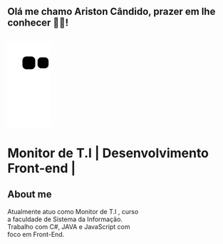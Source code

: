 ## Olá me chamo Ariston Cândido, prazer em lhe conhecer 🐱‍💻!

</div>
  
  ##
 
<div> 

 
  ![Snake animation](https://github.com/rafaballerini/rafaballerini/blob/output/github-contribution-grid-snake.svg)
 
 
 
</div>

  <h1 >
     Monitor de T.I | Desenvolvimento Front-end | 
  </h1>
 
 
 <div>
  
  <h2> About me</h2>
  <p>
              Atualmente atuo como Monitor de T.I , curso <br>
              a faculdade de Sistema da Informação. <br>
              Trabalho com C#, JAVA e JavaScript com <br>
              foco em Front-End.
  
  
  </p>







</div>
